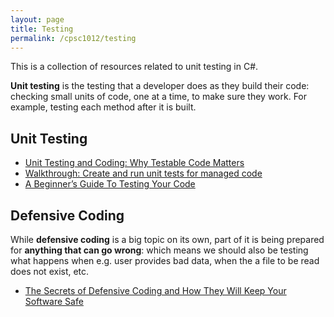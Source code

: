 ```yaml
---
layout: page
title: Testing
permalink: /cpsc1012/testing
---
```


This is a collection of resources related to unit testing in C#.

**Unit testing** is the testing that a developer does as they build their code: checking small units of code, one at a time, to make sure they work. For example, testing each method after it is built.

## Unit Testing ##
+ [Unit Testing and Coding: Why Testable Code Matters](https://www.toptal.com/qa/how-to-write-testable-code-and-why-it-matters)
+ [Walkthrough: Create and run unit tests for managed code](https://learn.microsoft.com/en-us/visualstudio/test/walkthrough-creating-and-running-unit-tests-for-managed-code?view=vs-2022)
+ [A Beginner’s Guide To Testing Your Code](https://skillcrush.com/blog/a-beginners-guide-to-testing-your-code/)

## Defensive Coding ##
While **defensive coding** is a big topic on its own, part of it is being prepared for **anything that can go wrong**: which means we should also be testing what happens when e.g. user provides bad data, when the a file to be read does not exist, etc.
+ [The Secrets of Defensive Coding and How They Will Keep Your Software Safe](https://www.linkedin.com/pulse/secrets-defensive-coding-how-keep-your-software-safe-vinay-gupta)